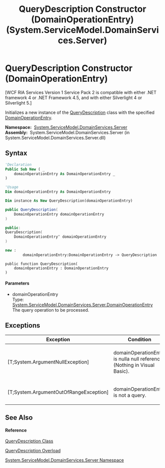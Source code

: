 ﻿---
title: QueryDescription Constructor (DomainOperationEntry) (System.ServiceModel.DomainServices.Server)
TOCTitle: QueryDescription Constructor (DomainOperationEntry)
ms:assetid: M:System.ServiceModel.DomainServices.Server.QueryDescription.#ctor(System.ServiceModel.DomainServices.Server.DomainOperationEntry)
ms:mtpsurl: https://msdn.microsoft.com/en-us/library/system.servicemodel.domainservices.server.querydescription.querydescription(v=VS.91)
ms:contentKeyID: 28754776
ms.date: 01/27/2012
mtps_version: v=VS.91
dev_langs:
- vb
- csharp
- c++
- fsharp
- jscript
api_location:
- System.ServiceModel.DomainServices.Server.dll
api_name:
- System.ServiceModel.DomainServices.Server.QueryDescription..ctor
api_type:
- Managed
topic_type:
- apiref
- kbSyntax
product_family_name: VS
ROBOTS: INDEX,FOLLOW
---

# QueryDescription Constructor (DomainOperationEntry)

\[WCF RIA Services Version 1 Service Pack 2 is compatible with either .NET framework 4 or .NET Framework 4.5, and with either Silverlight 4 or Silverlight 5.\]

Initializes a new instance of the [QueryDescription](ff422741\(v=vs.91\).md) class with the specified [DomainOperationEntry](ff423137\(v=vs.91\).md).

**Namespace:**  [System.ServiceModel.DomainServices.Server](ff423220\(v=vs.91\).md)  
**Assembly:**  System.ServiceModel.DomainServices.Server (in System.ServiceModel.DomainServices.Server.dll)

## Syntax

``` vb
'Declaration
Public Sub New ( _
    domainOperationEntry As DomainOperationEntry _
)
```

``` vb
'Usage
Dim domainOperationEntry As DomainOperationEntry

Dim instance As New QueryDescription(domainOperationEntry)
```

``` csharp
public QueryDescription(
    DomainOperationEntry domainOperationEntry
)
```

``` c++
public:
QueryDescription(
    DomainOperationEntry^ domainOperationEntry
)
```

``` fsharp
new : 
        domainOperationEntry:DomainOperationEntry -> QueryDescription
```

``` jscript
public function QueryDescription(
    domainOperationEntry : DomainOperationEntry
)
```

#### Parameters

  - domainOperationEntry  
    Type: [System.ServiceModel.DomainServices.Server.DomainOperationEntry](ff423137\(v=vs.91\).md)  
    The query operation to be processed.  

## Exceptions

<table>
<colgroup>
<col style="width: 50%" />
<col style="width: 50%" />
</colgroup>
<thead>
<tr class="header">
<th>Exception</th>
<th>Condition</th>
</tr>
</thead>
<tbody>
<tr class="odd">
<td>[T;System.ArgumentNullException]</td>
<td><p>domainOperationEntry is nulla null reference (Nothing in Visual Basic).</p></td>
</tr>
<tr class="even">
<td>[T;System.ArgumentOutOfRangeException]</td>
<td><p>domainOperationEntry is not a query.</p></td>
</tr>
</tbody>
</table>

## See Also

#### Reference

[QueryDescription Class](ff422741\(v=vs.91\).md)

[QueryDescription Overload](ff422551\(v=vs.91\).md)

[System.ServiceModel.DomainServices.Server Namespace](ff423220\(v=vs.91\).md)

